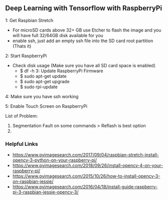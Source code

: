 ## Deep Learning with Tensorflow with RaspberryPi ##



1: Get Raspbian Stretch
  - For microSD cards above 32+ GB use Etcher to flash the image and you will have full 32/64GB disk available for you
  - enable ssh, just add an empty ssh file into the SD card root partition (Thats it)

2: Start RaspberryPi
  - Check disk usage (Make sure you have all SD card space is enabled)
    - $ df -h
3: Update RaspberryPi Firmware
    - $ sudo apt-get update
    - $ sudo apt-get upgrade
    - $ sudo rpi-update
    
 4: Make sure you have ssh working
 
 
 5: Enable Touch Screen on RaspberryPi
 
 
 
 
 List of Problem:
 
 1. Segmentation Fault on some commands > Reflash is best option
 2. 
 
 
 
  

### Helpful Links ###

 - https://www.pyimagesearch.com/2017/09/04/raspbian-stretch-install-opencv-3-python-on-your-raspberry-pi/
 - https://www.pyimagesearch.com/2018/09/26/install-opencv-4-on-your-raspberry-pi/
 - https://www.pyimagesearch.com/2015/10/26/how-to-install-opencv-3-on-raspbian-jessie/
 - https://www.pyimagesearch.com/2016/04/18/install-guide-raspberry-pi-3-raspbian-jessie-opencv-3/
 
